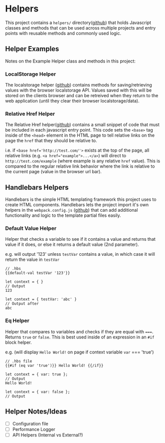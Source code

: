 # Helpers
This project contains a `helpers/` directory([github](https://github.com/devlinjunker/template.webpack.fend/blob/src/helpers))
that holds Javascript classes and methods that can be used across multiple projects and entry points with
reusable methods and commonly used logic.

## Helper Examples
Notes on the Example Helper class and methods in this project:

### LocalStorage Helper
The localstorage helper ([github](https://github.com/devlinjunker/template.webpack.fend/blob/master/src/helpers/local-storage.helper.js))
contains methods for saving/retrieving values with the browser localstorage API. Values saved with this will be
stored on the clients browser and can be retreived when they return to the web application (until they clear
their browser localstorage/data).

### Relative Href Helper
The Relative Href helper([github](https://github.com/devlinjunker/template.webpack.fend/blob/master/src/helpers/relative-href.helper.js))
contains a small snippet of code that must be included in each javascript entry point. This code sets the
`<base>` tag inside of the `<head>` element in the HTML page to tell relative links on the page the `href` that
they should be relative to.

i.e. if `<base href='http://test.com/'>` exists at the top of the page, all relative
links (e.g. `<a href="example">...</a>`) will direct to `http://test.com/example` (where example is any relative
`href` value). This is compared to the regular relative link behavior where the link is relative to the current
page (value in the browser url bar).

## Handlebars Helpers

Handlebars is the simple HTML templating framework this project uses to create HTML components. Handlebars
lets the project import it's own helpers in the `webpack.config.js`
([github](https://github.com/devlinjunker/template.webpack.fend/blob/master/webpack.config.js))
that can add additional functionality and logic to the template partial files easily.

### Default Value Helper
Helper that checks a variable to see if it contains a value and returns that value if it does, or else it returns
a  default value (2nd parameter).

e.g. will output '123' unless `testVar` contains a value, in which case it will return the value in `testVar`
```
// .hbs
{{default-val testVar '123'}}

let context = { }
// Output
123

let context = { testVar: 'abc' }
// Output after
abc
```

### Eq Helper
Helper that compares to variables and checks if they are equal with `===`. Returns `true` or `false`. This is
best used inside of an expression in an `#if` block helper.

e.g. (will display `Hello World!` on page if context variable `var` === 'true')
```
// .hbs file
{{#if (eq var 'true')}} Hello World! {{/if}}

let context = { var: true };
// Output
Hello World!

let context = { var: false };
// Output

```

## Helper Notes/Ideas
 - [ ] Configuration file
 - [ ] Performance Logger
 - [ ] API Helpers (Internal vs External?)
